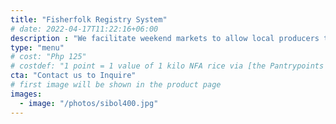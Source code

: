 ```yaml
---
title: "Fisherfolk Registry System"
# date: 2022-04-17T11:22:16+06:00
description : "We facilitate weekend markets to allow local producers to sell their crops and other products"
type: "menu"
# cost: "Php 125"
# costdef: "1 point = 1 value of 1 kilo NFA rice via [the Pantrypoints system](https://pantrypoints.com)"
cta: "Contact us to Inquire"
# first image will be shown in the product page
images:
  - image: "/photos/sibol400.jpg"
---
```


